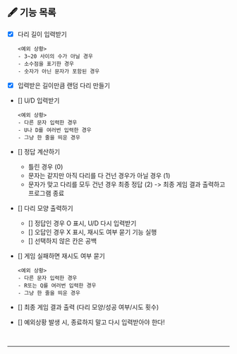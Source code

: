 ## 🖋️ 기능 목록
- [x] 다리 길이 입력받기
  ```
  <예외 상황>
  - 3~20 사이의 수가 아닐 경우
  - 소수점을 표기한 경우
  - 숫자가 아닌 문자가 포함된 경우
  ```

- [x] 입력받은 길이만큼 랜덤 다리 만들기

- [] U/D 입력받기
  ```
  <예외 상황>
  - 다른 문자 입력한 경우
  - U나 D를 여러번 입력한 경우
  - 그냥 한 줄을 띄운 경우
  ```

- [] 정답 계산하기
  - 틀린 경우 (0)
  - 문자는 같지만 아직 다리를 다 건넌 경우가 아닐 경우 (1)
  - 문자가 맞고 다리를 모두 건넌 경우 최종 정답 (2) -> 최종 게임 결과 출력하고 프로그램 종료
  

- [] 다리 모양 출력하기
  - [] 정답인 경우 O 표시, U/D 다시 입력받기
  - [] 오답인 경우 X 표시, 재시도 여부 묻기 기능 실행
  - [] 선택하지 않은 칸은 공백

- [] 게임 실패하면 재시도 여부 묻기
  ```
  <예외 상황>
  - 다른 문자 입력한 경우
  - R또는 Q를 여러번 입력한 경우
  - 그냥 한 줄을 띄운 경우
  ```

- [] 최종 게임 결과 출력 (다리 모양/성공 여부/시도 횟수)

- [] 예외상황 발생 시, 종료하지 말고 다시 입력받아야 한다!

<br />
<hr>